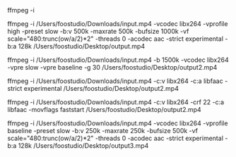 ffmpeg -i


ffmpeg -i /Users/foostudio/Downloads/input.mp4 -vcodec libx264 -vprofile high -preset slow -b:v 500k -maxrate 500k -bufsize 1000k -vf scale="480:trunc(ow/a/2)*2" -threads 0 -acodec aac -strict experimental -b:a 128k /Users/foostudio/Desktop/output.mp4


ffmpeg -i /Users/foostudio/Downloads/input.mp4 -b 1500k -vcodec libx264 -vpre slow -vpre baseline -g 30 /Users/foostudio/Desktop/output2.mp4


ffmpeg -i /Users/foostudio/Downloads/input.mp4 -c:v libx264 -c:a libfaac -strict experimental /Users/foostudio/Desktop/output2.mp4


ffmpeg -i /Users/foostudio/Downloads/input.mp4 -c:v libx264 -crf 22 -c:a libfaac -movflags faststart /Users/foostudio/Desktop/output2.mp4

ffmpeg -i /Users/foostudio/Downloads/input.mp4 -vcodec libx264 -vprofile baseline -preset slow -b:v 250k -maxrate 250k -bufsize 500k -vf scale="480:trunc(ow/a/2)*2" -threads 0 -acodec aac -strict experimental -b:a 128k /Users/foostudio/Desktop/output3.mp4